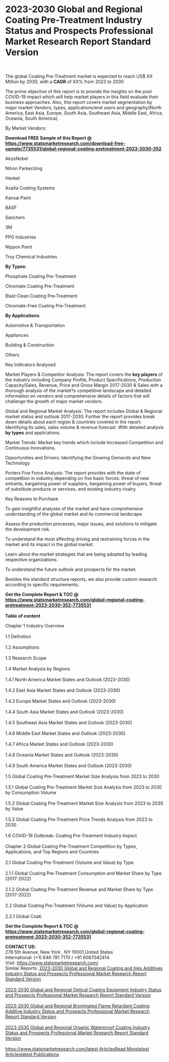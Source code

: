 <h1>2023-2030 Global and Regional Coating Pre-Treatment Industry Status and Prospects Professional Market Research Report Standard Version</h1><br/><p>The global Coating Pre-Treatment market is expected to reach US$ XX Million by 2030, with a <strong>CAGR</strong> of XX% from 2023 to 2030</p><p>The prime objective of this report is to provide the insights on the post COVID-19 impact which will help market players in this field evaluate their business approaches. Also, this report covers market segmentation by major market Vendors, types, applications/end users and geography(North America, East Asia, Europe, South Asia, Southeast Asia, Middle East, Africa, Oceania, South America).</p><p>By Market Vendors:</p><p><strong>Download FREE Sample of this Report @ <a href="https://www.statsmarketresearch.com/download-free-sample/7735531/global-regional-coating-pretreatment-2023-2030-352">https://www.statsmarketresearch.com/download-free-sample/7735531/global-regional-coating-pretreatment-2023-2030-352</a></strong></p><p>AkzoNobel</p><p>Nihon Parkerizing</p><p>Henkel</p><p>Axalta Coating Systems</p><p>Kansai Paint</p><p>BASF</p><p>Sanchem</p><p>3M</p><p>PPG Industries</p><p>Nippon Paint</p><p>Troy Chemical Industries</p><p><strong>By Types</strong>:</p><p>Phosphate Coating Pre-Treatment</p><p>Chromate Coating Pre-Treatment</p><p>Blast Clean Coating Pre-Treatment</p><p>Chromate-Free Coating Pre-Treatment</p><p><strong><strong>By Applications</strong></strong>:</p><p>Automotive & Transportation</p><p>Appliances</p><p>Building & Construction</p><p>Others</p><p>Key Indicators Analysed</p><p>Market Players & Competitor Analysis: The report covers the <strong>key players</strong> of the industry including Company Profile, Product Specifications, Production Capacity/Sales, Revenue, Price and Gross Margin 2017-2030 & Sales with a thorough analysis of the market?s competitive landscape and detailed information on vendors and comprehensive details of factors that will challenge the growth of major market vendors.</p><p>Global and Regional Market Analysis: The report includes Global & Regional market status and outlook 2017-2030. Further the report provides break down details about each region & countries covered in the report. Identifying its sales, sales volume & revenue forecast. With detailed analysis <strong>by types</strong> and applications.</p><p>Market Trends: Market key trends which include Increased Competition and Continuous Innovations.</p><p>Opportunities and Drivers: Identifying the Growing Demands and New Technology</p><p>Porters Five Force Analysis: The report provides with the state of competition in industry depending on five basic forces: threat of new entrants, bargaining power of suppliers, bargaining power of buyers, threat of substitute products or services, and existing industry rivalry.</p><p>Key Reasons to Purchase</p><p>To gain insightful analyses of the market and have comprehensive understanding of the global market and its commercial landscape.</p><p>Assess the production processes, major issues, and solutions to mitigate the development risk.</p><p>To understand the most affecting driving and restraining forces in the market and its impact in the global market.</p><p>Learn about the market strategies that are being adopted by leading respective organizations.</p><p>To understand the future outlook and prospects for the market.</p><p>Besides the standard structure reports, we also provide custom research according to specific requirements.</p><div><b>Get the Complete Report & TOC @ <a href="https://www.statsmarketresearch.com/global-regional-coating-pretreatment-2023-2030-352-7735531">https://www.statsmarketresearch.com/global-regional-coating-pretreatment-2023-2030-352-7735531</a></b></div><br><b>Table of content</b><p>Chapter 1 Industry Overview<br /><br>1.1 Definition<br /><br>1.2 Assumptions<br /><br>1.3 Research Scope<br /><br>1.4 Market Analysis by Regions<br /><br>1.4.1 North America Market States and Outlook (2023-2030)<br /><br>1.4.2 East Asia Market States and Outlook (2023-2030)<br /><br>1.4.3 Europe Market States and Outlook (2023-2030)<br /><br>1.4.4 South Asia Market States and Outlook (2023-2030)<br /><br>1.4.5 Southeast Asia Market States and Outlook (2023-2030)<br /><br>1.4.6 Middle East Market States and Outlook (2023-2030)<br /><br>1.4.7 Africa Market States and Outlook (2023-2030)<br /><br>1.4.8 Oceania Market States and Outlook (2023-2030)<br /><br>1.4.9 South America Market States and Outlook (2023-2030)<br /><br>1.5 Global Coating Pre-Treatment Market Size Analysis from 2023 to 2030<br /><br>1.5.1 Global Coating Pre-Treatment Market Size Analysis from 2023 to 2030 by Consumption Volume<br /><br>1.5.2 Global Coating Pre-Treatment Market Size Analysis from 2023 to 2030 by Value<br /><br>1.5.3 Global Coating Pre-Treatment Price Trends Analysis from 2023 to 2030<br /><br>1.6 COVID-19 Outbreak: Coating Pre-Treatment Industry Impact<br /><br>Chapter 2 Global Coating Pre-Treatment Competition by Types, Applications, and Top Regions and Countries<br /><br>2.1 Global Coating Pre-Treatment (Volume and Value) by Type<br /><br>2.1.1 Global Coating Pre-Treatment Consumption and Market Share by Type (2017-2022)<br /><br>2.1.2 Global Coating Pre-Treatment Revenue and Market Share by Type (2017-2022)<br /><br>2.2 Global Coating Pre-Treatment (Volume and Value) by Application<br /><br>2.2.1 Global Coati<br><div><b>Get the Complete Report & TOC @ <a href="https://www.statsmarketresearch.com/global-regional-coating-pretreatment-2023-2030-352-7735531">https://www.statsmarketresearch.com/global-regional-coating-pretreatment-2023-2030-352-7735531</a></b></div></p> <b>CONTACT US:</b><br>276 5th Avenue, New York , NY 10001,United States<br>International: (+1) 646 781 7170 / +91 8087042414<br>Visit: <a href="https://www.statsmarketresearch.com/">https://www.statsmarketresearch.com/</a><br>Similar Reports: <a href="https://www.statsmarketresearch.com/global-regional-coating-pretreatment-2023-2030-352-7735531">2023-2030 Global and Regional Coating and Inks Additives Industry Status and Prospects Professional Market Research Report Standard Version</a><br/><br/><a href="https://www.statsmarketresearch.com/global-regional-coating-pretreatment-2023-2030-352-7735531">2023-2030 Global and Regional Optical Coating Equipment Industry Status and Prospects Professional Market Research Report Standard Version</a><br/><br/><a href="https://www.statsmarketresearch.com/global-regional-coating-pretreatment-2023-2030-352-7735531">2023-2030 Global and Regional Brominated Flame Retardant Coating Additive Industry Status and Prospects Professional Market Research Report Standard Version</a><br/><br/><a href="https://www.statsmarketresearch.com/global-regional-coating-pretreatment-2023-2030-352-7735531">2023-2030 Global and Regional Organic Waterproof Coating Industry Status and Prospects Professional Market Research Report Standard Version</a><br/><br/><a href="https://gyeongbokgung.com">https://www.statsmarketresearch.com/</a><a href="https://hallyeomaritime.com">latest Articles</a><a href="https://jingwansa.com">Read More</a><a href=https://nguoiviet.jp/">latest Articles</a><a href="https://www.intelmarketresearch.com/">latest Publications</a>